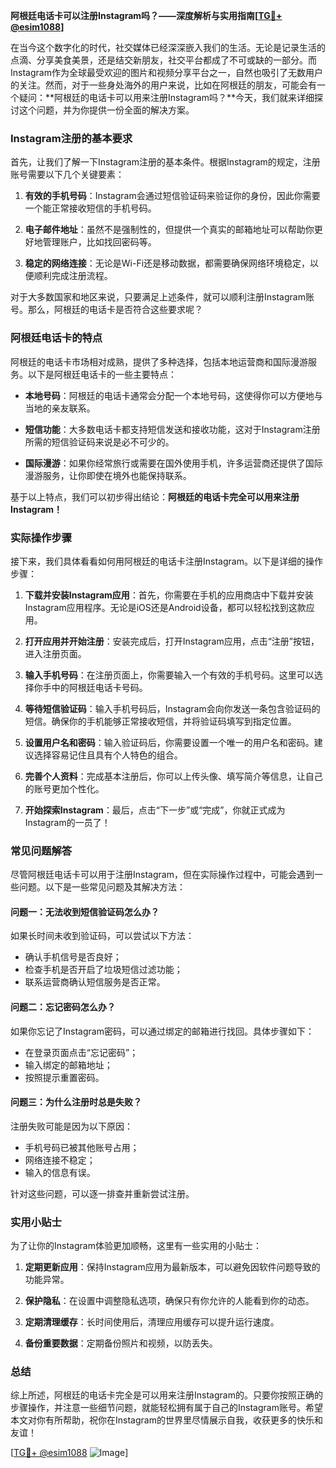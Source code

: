 **阿根廷电话卡可以注册Instagram吗？——深度解析与实用指南[[TG💪+ @esim1088](https://t.me/s/esim1088)]**

在当今这个数字化的时代，社交媒体已经深深嵌入我们的生活。无论是记录生活的点滴、分享美食美景，还是结交新朋友，社交平台都成了不可或缺的一部分。而Instagram作为全球最受欢迎的图片和视频分享平台之一，自然也吸引了无数用户的关注。然而，对于一些身处海外的用户来说，比如在阿根廷的朋友，可能会有一个疑问：**阿根廷的电话卡可以用来注册Instagram吗？**今天，我们就来详细探讨这个问题，并为你提供一份全面的解决方案。

### Instagram注册的基本要求

首先，让我们了解一下Instagram注册的基本条件。根据Instagram的规定，注册账号需要以下几个关键要素：

1. **有效的手机号码**：Instagram会通过短信验证码来验证你的身份，因此你需要一个能正常接收短信的手机号码。
   
2. **电子邮件地址**：虽然不是强制性的，但提供一个真实的邮箱地址可以帮助你更好地管理账户，比如找回密码等。

3. **稳定的网络连接**：无论是Wi-Fi还是移动数据，都需要确保网络环境稳定，以便顺利完成注册流程。

对于大多数国家和地区来说，只要满足上述条件，就可以顺利注册Instagram账号。那么，阿根廷的电话卡是否符合这些要求呢？

### 阿根廷电话卡的特点

阿根廷的电话卡市场相对成熟，提供了多种选择，包括本地运营商和国际漫游服务。以下是阿根廷电话卡的一些主要特点：

- **本地号码**：阿根廷的电话卡通常会分配一个本地号码，这使得你可以方便地与当地的亲友联系。
  
- **短信功能**：大多数电话卡都支持短信发送和接收功能，这对于Instagram注册所需的短信验证码来说是必不可少的。

- **国际漫游**：如果你经常旅行或需要在国外使用手机，许多运营商还提供了国际漫游服务，让你即使在境外也能保持联系。

基于以上特点，我们可以初步得出结论：**阿根廷的电话卡完全可以用来注册Instagram！**

### 实际操作步骤

接下来，我们具体看看如何用阿根廷的电话卡注册Instagram。以下是详细的操作步骤：

1. **下载并安装Instagram应用**：首先，你需要在手机的应用商店中下载并安装Instagram应用程序。无论是iOS还是Android设备，都可以轻松找到这款应用。

2. **打开应用并开始注册**：安装完成后，打开Instagram应用，点击“注册”按钮，进入注册页面。

3. **输入手机号码**：在注册页面上，你需要输入一个有效的手机号码。这里可以选择你手中的阿根廷电话卡号码。

4. **等待短信验证码**：输入手机号码后，Instagram会向你发送一条包含验证码的短信。确保你的手机能够正常接收短信，并将验证码填写到指定位置。

5. **设置用户名和密码**：输入验证码后，你需要设置一个唯一的用户名和密码。建议选择容易记住且具有个人特色的组合。

6. **完善个人资料**：完成基本注册后，你可以上传头像、填写简介等信息，让自己的账号更加个性化。

7. **开始探索Instagram**：最后，点击“下一步”或“完成”，你就正式成为Instagram的一员了！

### 常见问题解答

尽管阿根廷电话卡可以用于注册Instagram，但在实际操作过程中，可能会遇到一些问题。以下是一些常见问题及其解决方法：

#### 问题一：无法收到短信验证码怎么办？

如果长时间未收到验证码，可以尝试以下方法：
- 确认手机信号是否良好；
- 检查手机是否开启了垃圾短信过滤功能；
- 联系运营商确认短信服务是否正常。

#### 问题二：忘记密码怎么办？

如果你忘记了Instagram密码，可以通过绑定的邮箱进行找回。具体步骤如下：
- 在登录页面点击“忘记密码”；
- 输入绑定的邮箱地址；
- 按照提示重置密码。

#### 问题三：为什么注册时总是失败？

注册失败可能是因为以下原因：
- 手机号码已被其他账号占用；
- 网络连接不稳定；
- 输入的信息有误。

针对这些问题，可以逐一排查并重新尝试注册。

### 实用小贴士

为了让你的Instagram体验更加顺畅，这里有一些实用的小贴士：

1. **定期更新应用**：保持Instagram应用为最新版本，可以避免因软件问题导致的功能异常。

2. **保护隐私**：在设置中调整隐私选项，确保只有你允许的人能看到你的动态。

3. **定期清理缓存**：长时间使用后，清理应用缓存可以提升运行速度。

4. **备份重要数据**：定期备份照片和视频，以防丢失。

### 总结

综上所述，阿根廷的电话卡完全是可以用来注册Instagram的。只要你按照正确的步骤操作，并注意一些细节问题，就能轻松拥有属于自己的Instagram账号。希望本文对你有所帮助，祝你在Instagram的世界里尽情展示自我，收获更多的快乐和友谊！

[[TG💪+ @esim1088](https://t.me/s/esim1088) ![Image](https://i.postimg.cc/4NQfJmqS/Snipaste-2025-05-13-00-14-12.png)]